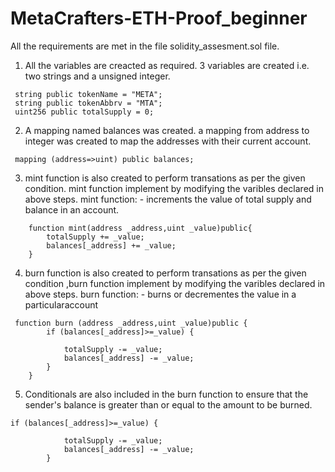 # MetaCrafters-ETH-Proof_beginner
All the requirements are met in the file solidity_assesment.sol file.

1) All the variables are creacted as required. 3 variables are created i.e. two strings and a unsigned integer.
```
 string public tokenName = "META";
 string public tokenAbbrv = "MTA";
 uint256 public totalSupply = 0;
```
2) A mapping named balances was created. a mapping from address to integer was created to map the addresses with their current account.
```
 mapping (address=>uint) public balances;
```
3) mint function is also created to perform transations as per the given condition. mint function implement by modifying the varibles declared in above steps. mint function: - increments the value of total supply and balance in an account. 
```
    function mint(address _address,uint _value)public{
        totalSupply += _value;
        balances[_address] += _value;
    }
```

4) burn function is also created to perform transations as per the given condition ,burn function implement by modifying the varibles declared in above steps. burn function: - burns or decrementes the value in a particularaccount
```
 function burn (address _address,uint _value)public {
        if (balances[_address]>=_value) {
            
            totalSupply -= _value;
            balances[_address] -= _value;
        }
    }
```
5) Conditionals are also included in the burn function to ensure that the sender's balance is greater than or equal to the amount to be burned.
```
if (balances[_address]>=_value) {
            
            totalSupply -= _value;
            balances[_address] -= _value;
        }
```
